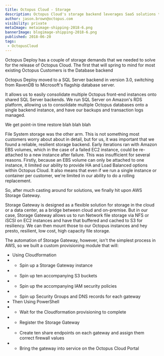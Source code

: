 ```yaml
---
title: Octopus Cloud - Storage
description: Octopus Cloud's storage backend leverages SaaS solutions to offer optimum resiliency and availability
author: jason.brown@octopus.com
visibility: private
metaImage: metaimage-shipping-2018-6.png
bannerImage: blogimage-shipping-2018-6.png
published: 2018-06-20
tags:
 - OctopusCloud
---
```


Octopus Deploy has a couple of storage demands that we needed to solve for the release of Octopus Cloud. The first that will spring to mind for most existing Octopus Customers is the Database backend

Octopus Deploy moved to a SQL Server backend in version 3.0, switching from RavenDB to Microsoft's flagship database server.  

It allows us to easily consolidate multiple Octopus front-end instances onto shared SQL Server backends. We run SQL Server on Amazon's RDS platform, allowing us to consolidate multiple Octopus databases onto a single backend instance, and have our backups and transaction logs managed.

We get point-in time restore blah blah blah



File System storage was the other arm. This is not something most customers worry about about in detail, but for us, it was important that we found a reliable, resilient storage backend. Early iterations ran with Amazon EBS volumes, which in the case of a failed EC2 instance, could be re-attached to a new instance after failure. This was insufficient for several reasons. Firstly, because an EBS volume can only be attached to one instance, it limited our ability to provide HA and Load Balanced options within Octopus Cloud. It also means that even if we run a single instance or container per customer, we're limited in our ability to do a rolling replacement.

So, after much casting around for solutions, we finally hit upon AWS Storage Gateway.

Storage Gateway is designed as a flexible solution for storage in the cloud or a data center, as a bridge between cloud and on-premise. But in our case, Storage Gateway allows us to run Network file storage via NFS or iSCSI on EC2 instances and have that buffered and cached to S3 for resiliency. We can then mount those to our Octopus instances and hey presto, resilient, low cost, high capacity file storage.

The automation of Storage Gateway, however, isn't the simplest process in AWS, so we built a custom provisioning module that will:

- Using Cloudformation
- - Spin up a Storage Gateway instance 
- - Spin up ten accompanying S3 buckets
- - Spin up the accompanying IAM security policies
- - Spin up Security Groups and DNS records for each gateway
- Then Using PowerShell
- - Wait for the Cloudformation provisioning to complete
- - Register the Storage Gateway
- - Create ten share endpoints on each gateway and assign them correct firewall values
- - Bring the gateway into service on the Octopus Cloud Portal
